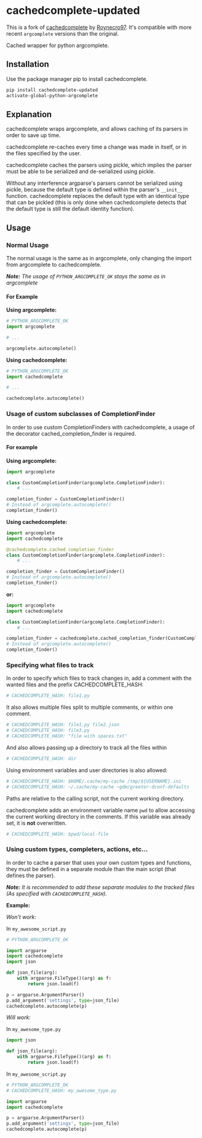 # cachedcomplete-updated

This is a fork of [cachedcomplete](https://github.com/Roynecro97/cachedcomplete) by [Roynecro97](https://github.com/Roynecro97).
It's compatible with more recent `argcomplete` versions than the original.

Cached wrapper for python argcomplete.

## Installation

Use the package manager pip to install cachedcomplete.

```bash
pip install cachedcomplete-updated
activate-global-python-argcomplete
```

## Explanation

cachedcomplete wraps argcomplete, and allows caching of its parsers
in order to save up time.

cachedcomplete re-caches every time a change was made in itself,
or in the files specified by the user.

cachedcomplete caches the parsers using pickle, which implies the parser
must be able to be serialized and de-serialized using pickle.

Without any interference argparse's parsers cannot be serialized using pickle,
because the default type is defined within the parser's `__init__` function.
cachedcomplete replaces the default type with an identical type that can be pickled
(this is only done when cachedcomplete detects that the default type is still the default
identity function).

## Usage

### Normal Usage

The normal usage is the same as in argcomplete, only changing the import from argcomplete to cachedcomplete.

_**Note:** The usage of `PYTHON_ARGCOMPLETE_OK` stays the same as in argcomplete_

#### For Example

**Using argcomplete:**

```python
# PYTHON_ARGCOMPLETE_OK
import argcomplete

# ...

argcomplete.autocomplete()
```

**Using cachedcomplete:**

```python
# PYTHON_ARGCOMPLETE_OK
import cachedcomplete

# ...

cachedcomplete.autocomplete()
```

### Usage of custom subclasses of CompletionFinder

In order to use custom CompletionFinders with cachedcomplete,
a usage of the decorator cached_completion_finder is required.

#### For example

**Using argcomplete:**

```python
import argcomplete

class CustomCompletionFinder(argcomplete.CompletionFinder):
    # ...

completion_finder = CustomCompletionFinder()
# Instead of argcomplete.autocomplete()
completion_finder()
```

**Using cachedcomplete:**

```python
import argcomplete
import cachedcomplete

@cachedcomplete.cached_completion_finder
class CustomCompletionFinder(argcomplete.CompletionFinder):
    # ...

completion_finder = CustomCompletionFinder()
# Instead of argcomplete.autocomplete()
completion_finder()
```

**or:**

```python
import argcomplete
import cachedcomplete

class CustomCompletionFinder(argcomplete.CompletionFinder):
    # ...

completion_finder = cachedcomplete.cached_completion_finder(CustomCompletionFinder)()
# Instead of argcomplete.autocomplete()
completion_finder()
```

### Specifying what files to track

In order to specify which files to track changes in,
add a comment with the wanted files and the prefix CACHEDCOMPLETE_HASH:

```python
# CACHEDCOMPLETE_HASH: file1.py
```

It also allows multiple files split to multiple comments, or within one comment.

```python
# CACHEDCOMPLETE_HASH: file1.py file2.json
# CACHEDCOMPLETE_HASH: file3.py
# CACHEDCOMPLETE_HASH: "file with spaces.txt"
```

And also allows passing up a directory to track all the files within

```python
# CACHEDCOMPLETE_HASH: dir
```

Using environment variables and user directories is also allowed:

```python
# CACHEDCOMPLETE_HASH: $HOME/.cache/my-cache /tmp/${USERNAME}.ini
# CACHEDCOMPLETE_HASH: ~/.cache/my-cache ~gdm/greeter-dconf-defaults
```

Paths are relative to the calling script, not the current working directory.

cachedcomplete adds an environment variable name `pwd` to allow accessing the current
working directory in the comments. If this variable was already set, it is **not** overwritten.

```python
# CACHEDCOMPLETE_HASH: $pwd/local-file
```

### Using custom types, completers, actions, etc...

In order to cache a parser that uses your own custom types and functions,
they must be defined in a separate module than the main script (that defines the parser).

_**Note:** It is recommended to add these separate modules to the tracked files (As specified with `CACHEDCOMPLETE_HASH`)._

**Example:**

_Won't work:_

In `my_awesome_script.py`

```python
# PYTHON_ARGCOMPLETE_OK

import argparse
import cachedcomplete
import json

def json_file(arg):
    with argparse.FileType()(arg) as f:
        return json.load(f)

p = argparse.ArgumentParser()
p.add_argument('settings', type=json_file)
cachedcomplete.autocomplete(p)
```

_Will work:_

In `my_awesome_type.py`

```python
import json

def json_file(arg):
    with argparse.FileType()(arg) as f:
        return json.load(f)
```

In `my_awesome_script.py`

```python
# PYTHON_ARGCOMPLETE_OK
# CACHEDCOMPLETE_HASH: my_awesome_type.py

import argparse
import cachedcomplete

p = argparse.ArgumentParser()
p.add_argument('settings', type=json_file)
cachedcomplete.autocomplete(p)
```
